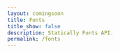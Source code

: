 ```yaml
---
layout: comingsoon
title: Fonts
title_show: false
description: Statically Fonts API.
permalink: /fonts
---
```

